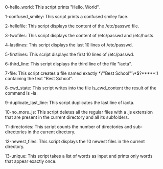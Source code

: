 0-hello_world: This script prints "Hello, World".

1-confused_smiley: This script prints a confused smiley face.

2-hellofile: This script displays the content of the /etc/passwd file.

3-twofiles: This script displays the content of /etc/passwd and /etc/hosts.

4-lastlines: This script displays the last 10 lines of /etc/passwd.

5-firstlines: This script displays the first 10 lines of /etc/passwd.

6-third_line: This script displays the third line of the file "iacta".

7-file: This script creates a file named exactly \*\\'"Best School"\'\\*$\?\*\*\*\*\*:) containing the text "Best School".

8-cwd_state: This script writes into the file ls_cwd_content the result of the command ls -la.

9-duplicate_last_line: This script duplicates the last line of iacta.

10-no_more_js: This script deletes all the regular files with a .js extension that are present in the current directory and all its subfolders.

11-directories: This script counts the number of directories and sub-directories in the current directory.

12-newest_files: This script displays the 10 newest files in the current directory.

13-unique: This script takes a list of words as input and prints only words that appear exactly once.